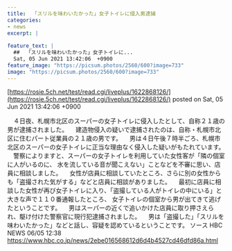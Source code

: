 ```yaml
---
title:  「スリルを味わいたかった」女子トイレに侵入男逮捕  
categories:
- news
excerpt: |
  
feature_text: |
  ##  「スリルを味わいたかった」女子トイレに...
  Sat, 05 Jun 2021 13:42:06  +0900
feature_image: "https://picsum.photos/2560/600?image=733"
image: "https://picsum.photos/2560/600?image=733"
---
```


[https://rosie.5ch.net/test/read.cgi/liveplus/1622868126/](https://rosie.5ch.net/test/read.cgi/liveplus/1622868126/)
posted on Sat, 05 Jun 2021 13:42:06  +0900

<!--more-->

　４日夜、札幌市北区のスーパーの女子トイレに侵入したとして、自称２１歳の男が逮捕されました。 　建造物侵入の疑いで逮捕されたのは、自称・札幌市北区に住むパート従業員の２１歳の男です。 　男は４日午後７時半ごろ、札幌市北区のスーパーの女子トイレに正当な理由なく侵入した疑いがもたれています。 　警察によりますと、スーパーの女子トイレを利用していた女性客が「隣の個室に人がいるのに、 水を流している音が聞こえない」ことなどを不審に思い、店員に相談しました。 　女性が店員に相談していたところ、さらに別の女性からも「盗撮された気がする」などと店員に相談がありました。 　最初に店員に相談した女性が再び女子トイレに入り、「盗撮している人がトイレの中にいる」と大きな声で１１０番通報したところ、 女子トイレの個室から男が出てきて逃げたということです。 　男はスーパーの近くで追いかけた店員に取り押さえられ、駆け付けた警察官に現行犯逮捕されました。 　男は「盗撮した」「スリルを味わいたかった」などと話し、容疑を認めているということです。 ソース HBC NEWS 06/05 12:38 https://www.hbc.co.jp/news/2ebe016568612d6d4b4527cd46dfd86a.html
